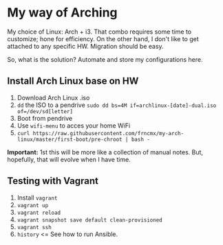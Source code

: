 # My way of Arching

My choice of Linux: Arch + i3. That combo requires some time to customize;
hone for efficiency.  On the other hand, I don't like to get attached to any
specific HW. Migration should be easy.

So, what is the solution? Automate and store my configurations here.

##  Install Arch Linux base on HW

1. Download Arch Linux .iso
2. `dd` the ISO to a pendrive
`sudo dd bs=4M if=archlinux-[date]-dual.iso of=/dev/sd[letter]`
3. Boot from pendrive
4. Use `wifi-menu` to acces your home WiFi
5. `curl https://raw.githubusercontent.com/frncmx/my-arch-linux/master/first-boot/pre-chroot | bash -`

**Important:** 1st this will be more like a collection of manual notes. But,
hopefully, that will evolve when I have time.

## Testing with Vagrant

1. Install `vagrant`
3. `vagrant up`
3. `vagrant reload`
4. `vagrant snapshot save default clean-provisioned`
4. `vagrant ssh`
5. `history` <= See how to run Ansible.
